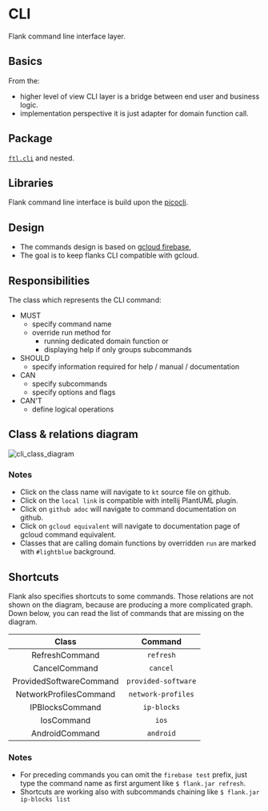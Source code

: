 # CLI

Flank command line interface layer.

## Basics

From the:

* higher level of view CLI layer is a bridge between end user and business logic.
* implementation perspective it is just adapter for domain function call.

## Package

[`ftl.cli`](https://github.com/Flank/flank/tree/master/test_runner/src/main/kotlin/ftl/cli) and nested.

## Libraries

Flank command line interface is build upon the [picocli](https://picocli.info/).

## Design

* The commands design is based on [gcloud firebase](https://cloud.google.com/sdk/gcloud/reference/alpha/firebase),
* The goal is to keep flanks CLI compatible with gcloud.

## Responsibilities

The class which represents the CLI command:

* MUST
    * specify command name
    * override run method for
        * running dedicated domain function or
        * displaying help if only groups subcommands
* SHOULD
    * specify information required for help / manual / documentation
* CAN
    * specify subcommands
    * specify options and flags
* CAN'T
    * define logical operations

## Class & relations diagram

![cli_class_diagram](http://www.plantuml.com/plantuml/proxy?cache=no&fmt=svg&src=https://raw.githubusercontent.com/Flank/flank/1493-add-cli-class-diagram/docs/hld/presentation/cli/cli-class-diagram.puml)

### Notes

* Click on the class name will navigate to `kt` source file on github.
* Click on the `local link` is compatible with intellij PlantUML plugin.
* Click on `github adoc` will navigate to command documentation on github.
* Click on `gcloud equivalent` will navigate to documentation page of gcloud command equivalent.
* Classes that are calling domain functions by overridden `run` are marked with `#lightblue` background.

## Shortcuts

Flank also specifies shortcuts to some commands. Those relations are not shown on the diagram, because are producing a
more complicated graph. Down below, you can read the list of commands that are missing on the diagram.

| Class | Command |
|:-------:|:-------:| 
| RefreshCommand | `refresh`|
| CancelCommand | `cancel`|
| ProvidedSoftwareCommand | `provided-software`|
| NetworkProfilesCommand | `network-profiles`|
| IPBlocksCommand | `ip-blocks`|
| IosCommand | `ios`|
| AndroidCommand | `android`| 

### Notes

* For preceding commands you can omit the `firebase test` prefix, just type the command name as first argument
  like `$ flank.jar refresh`.
* Shortcuts are working also with subcommands chaining like `$ flank.jar ip-blocks list`
